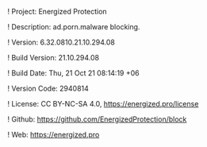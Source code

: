 ! Project: Energized Protection

! Description: ad.porn.malware blocking.

! Version: 6.32.0810.21.10.294.08

! Build Version: 21.10.294.08

! Build Date: Thu, 21 Oct 21 08:14:19 +06

! Version Code: 2940814

! License: CC BY-NC-SA 4.0, https://energized.pro/license

! Github: https://github.com/EnergizedProtection/block

! Web: https://energized.pro
